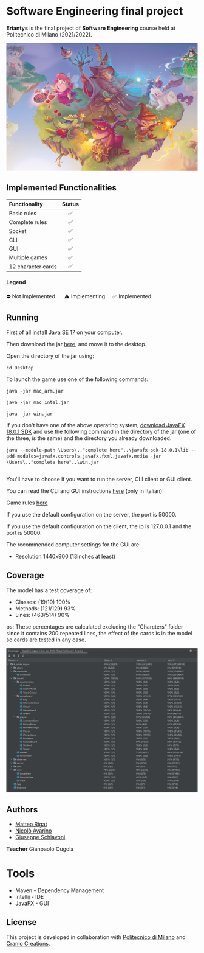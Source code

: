 
# Software Engineering final project

**Eriantys** is the final project of **Software Engineering** course held
at Politecnico di Milano (2021/2022).

![Image of the game](src/main/resources/Graphics/eriantysBackground.jpg)

## Implemented Functionalities
| Functionality | Status |
|:-----------------------|:------------------------------------:|
| Basic rules | ✅ |
| Complete rules | ✅ |
| Socket | ✅ |
| CLI | ✅ |
| GUI | ✅ |
| Multiple games | ✅ |
| 12 character cards | ✅ |

#### Legend
⛔ Not Implemented &nbsp;&nbsp;&nbsp;&nbsp; ⚠️ Implementing&nbsp;&nbsp;&nbsp;&nbsp; ✅ Implemented

## Running

First of all [install Java SE 17](https://www.oracle.com/java/technologies/javase/jdk17-archive-downloads.html) on your computer.

Then download the jar [here](Deliverables/Jar/), and move it to the desktop.

Open the directory of the jar using:

```
cd Desktop
```

To launch the game use one of the following commands:

```
java -jar mac_arm.jar
```

```
java -jar mac_intel.jar
```

```
java -jar win.jar
```

If you don't have one of the above operating system, [download JavaFX 18.0.1 SDK](https://gluonhq.com/products/javafx/) and use the following command in the directory of the jar (one of the three, is the same) and the directory you already downloaded.

```
java --module-path \Users\.."complete here"..\javafx-sdk-18.0.1\lib --add-modules=javafx.controls,javafx.fxml,javafx.media -jar \Users\.."complete here"..\win.jar
```

##

You'll have to choose if you want to run the server, CLI client or GUI client.

You can read the CLI and GUI instructions [here](Deliverables/instructions_CLI_GUI.pdf) (only in Italian)

Game rules [here](Deliverables/Gamerules/)

If you use the default configuration on the server, the port is 50000.

If you use the default configuration on the client, the ip is 127.0.0.1 and the port is 50000.

The recommended computer settings for the GUI are: 
* Resolution 1440x900  (13inches at least)

## Coverage
The model has a test coverage of:
* Classes: (19/19) 100%
* Methods: (121/129) 93%
* Lines: (463/514) 90%

ps: These percentages are calculated excluding the "Charcters" folder since it contains 200 repeated lines, the effect of the cards is in the model so cards are tested in any case.

![Coverage](Deliverables/coverage.png)


## Authors
* [Matteo Rigat](https://github.com/MatteoRigat)
* [Nicolò Avarino](https://github.com/nicoloavarino)
* [Giuseppe Schiavoni](https://github.com/Giuseppe-Schiavoni)

**Teacher** Gianpaolo Cugola

# Tools
* Maven - Dependency Management
* Intellij - IDE
* JavaFX - GUI

## License
This project is developed in collaboration with [Politecnico di Milano](https://www.polimi.it/) and [Cranio Creations](https://www.craniocreations.it/).

